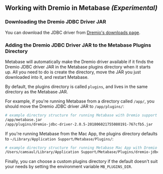 ## Working with Dremio in Metabase _(Experimental)_

### Downloading the Dremio JDBC Driver JAR

You can download the JDBC driver from [Dremio's downloads page](https://www.dremio.com/download/).

### Adding the Dremio JDBC Driver JAR to the Metabase Plugins Directory

Metabase will automatically make the Dremio driver available if it finds the Dremio JDBC driver JAR in the Metabase plugins directory when it starts up.
All you need to do is create the directory, move the JAR you just downloaded into it, and restart Metabase.

By default, the plugins directory is called `plugins`, and lives in the same directory as the Metabase JAR.

For example, if you're running Metabase from a directory called `/app/`, you should move the Dremio JDBC driver JAR to `/app/plugins/`:

```bash
# example directory structure for running Metabase with Dremio support
/app/metabase.jar
/app/plugins/dremio-jdbc-driver-2.0.5-201806021755080191-767cfb5.jar
```

If you're running Metabase from the Mac App, the plugins directory defaults to `~/Library/Application Support/Metabase/Plugins/`:

```bash
# example directory structure for running Metabase Mac App with Dremio support
/Users/camsaul/Library/Application Support/Metabase/Plugins/dremio-jdbc-driver-2.0.5-201806021755080191-767cfb5.jar
```

Finally, you can choose a custom plugins directory if the default doesn't suit your needs by setting the environment variable `MB_PLUGINS_DIR`.
